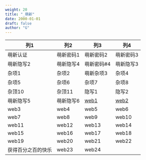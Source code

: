 ```yaml
---
weight: 20
title: "_萌新"
date: 2000-01-01
draft: false
author: "G"
---
```


| 列1                | 列2       | 列3                                               | 列4                                               |
| ------------------ | --------- | ------------------------------------------------- | ------------------------------------------------- |
| 萌新认证           | 萌新密码1 | 萌新密码2                                         | 萌新密码3                                         |
| 萌新隐写2          | 萌新隐写4 | 萌新密码#4                                        | 萌新隐写3                                         |
| 杂项1              | 杂项2     | 萌新杂项3                                         | 杂项4                                             |
| 杂项5              | 杂项6     | 杂项7                                             | 杂项8                                             |
| 杂顶10             | 杂顶11    | 隐写1                                             | 隐写2                                             |
| 萌新隐写5          | 萌新隐写6 | [web1](https://1.writeups.cn/posts/ctf.show/143/) | [web2](https://1.writeups.cn/posts/ctf.show/145/) |
| web3               | web4      | web5                                              | web6                                              |
| web7               | web8      | web9                                              | web10                                             |
| web11              | web12     | web13                                             | web14                                             |
| web15              | web16     | web17                                             | web18                                             |
| web19              | web20     | web21                                             | web22                                             |
| 获得百分之百的快乐 | web23     | web24                                             |                                                   |

